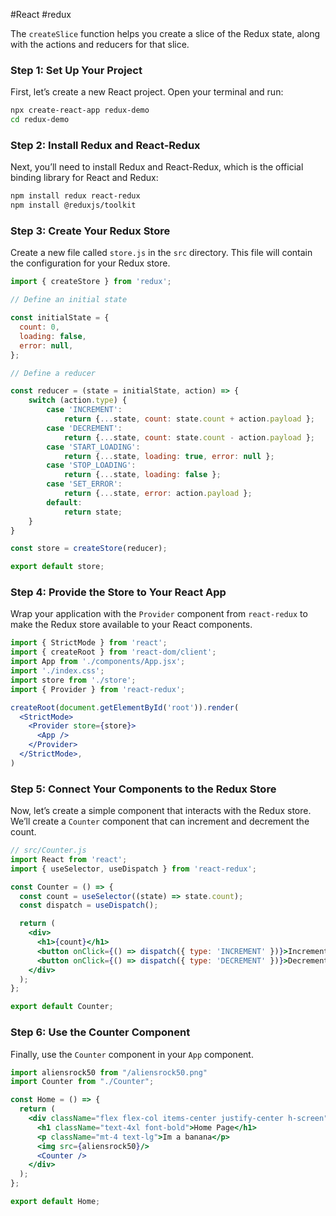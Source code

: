 #React #redux

The `createSlice` function helps you create a slice of the Redux state, along with the actions and reducers for that slice.


### Step 1: Set Up Your Project

First, let’s create a new React project. Open your terminal and run:

```bash
npx create-react-app redux-demo
cd redux-demo
```


### Step 2: Install Redux and React-Redux

Next, you’ll need to install Redux and React-Redux, which is the official binding library for React and Redux:

```bash
npm install redux react-redux
npm install @reduxjs/toolkit
```


### Step 3: Create Your Redux Store

Create a new file called `store.js` in the `src` directory. This file will contain the configuration for your Redux store.

```jsx
import { createStore } from 'redux';

// Define an initial state

const initialState = {
  count: 0,
  loading: false,
  error: null,
};

// Define a reducer

const reducer = (state = initialState, action) => {
    switch (action.type) {
        case 'INCREMENT':
            return {...state, count: state.count + action.payload };
        case 'DECREMENT':
            return {...state, count: state.count - action.payload };
        case 'START_LOADING':
            return {...state, loading: true, error: null };
        case 'STOP_LOADING':
            return {...state, loading: false };
        case 'SET_ERROR':
            return {...state, error: action.payload };
        default:
            return state;
    }
}

const store = createStore(reducer);

export default store;
```


### Step 4: Provide the Store to Your React App

Wrap your application with the `Provider` component from `react-redux` to make the Redux store available to your React components.

```jsx 
import { StrictMode } from 'react';
import { createRoot } from 'react-dom/client';
import App from './components/App.jsx';
import './index.css';
import store from './store';
import { Provider } from 'react-redux';

createRoot(document.getElementById('root')).render(
  <StrictMode>
    <Provider store={store}>
      <App />
    </Provider>
  </StrictMode>,
)

```


### Step 5: Connect Your Components to the Redux Store

Now, let’s create a simple component that interacts with the Redux store. We’ll create a `Counter` component that can increment and decrement the count.

```jsx
// src/Counter.js
import React from 'react';
import { useSelector, useDispatch } from 'react-redux';

const Counter = () => {
  const count = useSelector((state) => state.count);
  const dispatch = useDispatch();

  return (
    <div>
      <h1>{count}</h1>
      <button onClick={() => dispatch({ type: 'INCREMENT' })}>Increment</button>
      <button onClick={() => dispatch({ type: 'DECREMENT' })}>Decrement</button>
    </div>
  );
};

export default Counter;
```


### Step 6: Use the Counter Component

Finally, use the `Counter` component in your `App` component.

```jsx
import aliensrock50 from "/aliensrock50.png"
import Counter from "./Counter";

const Home = () => {
  return (
    <div className="flex flex-col items-center justify-center h-screen">
      <h1 className="text-4xl font-bold">Home Page</h1>
      <p className="mt-4 text-lg">Im a banana</p>
      <img src={aliensrock50}/>
      <Counter />
    </div>
  );
};

export default Home;
```